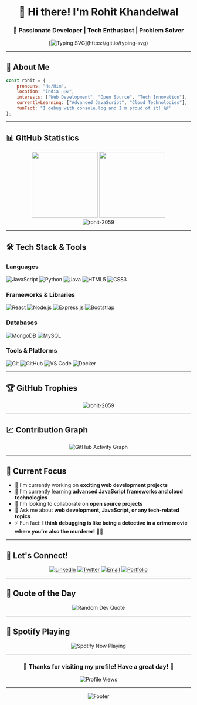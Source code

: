 <div align="center">

# 👋 Hi there! I'm Rohit Khandelwal
### 🚀 Passionate Developer | Tech Enthusiast | Problem Solver

[![Typing SVG](https://readme-typing-svg.herokuapp.com?font=Fira+Code&pause=1000&color=36BCF7&center=true&vCenter=true&width=435&lines=Welcome+to+my+GitHub+Profile!;I+love+building+amazing+projects;Always+learning+new+technologies;Let's+connect+and+collaborate!)](https://git.io/typing-svg)

</div>

---

## 🌟 About Me

```javascript
const rohit = {
    pronouns: "He/Him",
    location: "India 🇮🇳",
    interests: ["Web Development", "Open Source", "Tech Innovation"],
    currentlyLearning: ["Advanced JavaScript", "Cloud Technologies"],
    funFact: "I debug with console.log and I'm proud of it! 😄"
};
```

---

## 📊 GitHub Statistics

<div align="center">
  <img height="180em" src="https://github-readme-stats.vercel.app/api?username=rohit-2059&show_icons=true&theme=tokyonight&include_all_commits=true&count_private=true"/>
  <img height="180em" src="https://github-readme-stats.vercel.app/api/top-langs/?username=rohit-2059&layout=compact&langs_count=8&theme=tokyonight"/>
</div>

<div align="center">
  <img src="https://github-readme-streak-stats.herokuapp.com/?user=rohit-2059&theme=tokyonight" alt="rohit-2059" />
</div>

---

## 🛠️ Tech Stack & Tools

### Languages
![JavaScript](https://img.shields.io/badge/-JavaScript-F7DF1E?style=for-the-badge&logo=javascript&logoColor=black)
![Python](https://img.shields.io/badge/-Python-3776AB?style=for-the-badge&logo=python&logoColor=white)
![Java](https://img.shields.io/badge/-Java-007396?style=for-the-badge&logo=java&logoColor=white)
![HTML5](https://img.shields.io/badge/-HTML5-E34F26?style=for-the-badge&logo=html5&logoColor=white)
![CSS3](https://img.shields.io/badge/-CSS3-1572B6?style=for-the-badge&logo=css3&logoColor=white)

### Frameworks & Libraries
![React](https://img.shields.io/badge/-React-61DAFB?style=for-the-badge&logo=react&logoColor=black)
![Node.js](https://img.shields.io/badge/-Node.js-339933?style=for-the-badge&logo=node.js&logoColor=white)
![Express.js](https://img.shields.io/badge/-Express.js-000000?style=for-the-badge&logo=express&logoColor=white)
![Bootstrap](https://img.shields.io/badge/-Bootstrap-7952B3?style=for-the-badge&logo=bootstrap&logoColor=white)

### Databases
![MongoDB](https://img.shields.io/badge/-MongoDB-47A248?style=for-the-badge&logo=mongodb&logoColor=white)
![MySQL](https://img.shields.io/badge/-MySQL-4479A1?style=for-the-badge&logo=mysql&logoColor=white)

### Tools & Platforms
![Git](https://img.shields.io/badge/-Git-F05032?style=for-the-badge&logo=git&logoColor=white)
![GitHub](https://img.shields.io/badge/-GitHub-181717?style=for-the-badge&logo=github&logoColor=white)
![VS Code](https://img.shields.io/badge/-VS%20Code-007ACC?style=for-the-badge&logo=visual-studio-code&logoColor=white)
![Docker](https://img.shields.io/badge/-Docker-2496ED?style=for-the-badge&logo=docker&logoColor=white)

---

## 🏆 GitHub Trophies
<div align="center">
  <img src="https://github-profile-trophy.vercel.app/?username=rohit-2059&theme=tokyonight&no-frame=true&row=1&column=6" alt="rohit-2059" />
</div>

---

## 📈 Contribution Graph
<div align="center">
  <img src="https://github-readme-activity-graph.vercel.app/graph?username=rohit-2059&theme=tokyo-night&bg_color=1a1b27&color=be90f2&line=626880&point=f8d847&area=true&hide_border=true" alt="GitHub Activity Graph" />
</div>

---

## 🎯 Current Focus

- 🔭 I'm currently working on **exciting web development projects**
- 🌱 I'm currently learning **advanced JavaScript frameworks and cloud technologies**
- 👯 I'm looking to collaborate on **open source projects**
- 💬 Ask me about **web development, JavaScript, or any tech-related topics**
- ⚡ Fun fact: **I think debugging is like being a detective in a crime movie where you're also the murderer!** 🕵️‍♂️

---

## 🤝 Let's Connect!

<div align="center">

[![LinkedIn](https://img.shields.io/badge/LinkedIn-0077B5?style=for-the-badge&logo=linkedin&logoColor=white)](https://linkedin.com/in/rohit-khandelwal)
[![Twitter](https://img.shields.io/badge/Twitter-1DA1F2?style=for-the-badge&logo=twitter&logoColor=white)](https://twitter.com/rohit_2059)
[![Email](https://img.shields.io/badge/Email-D14836?style=for-the-badge&logo=gmail&logoColor=white)](mailto:your.email@example.com)
[![Portfolio](https://img.shields.io/badge/Portfolio-FF5722?style=for-the-badge&logo=google-chrome&logoColor=white)](https://your-portfolio-url.com)

</div>

---

## 💭 Quote of the Day

<div align="center">
  <img src="https://quotes-github-readme.vercel.app/api?type=horizontal&theme=tokyonight" alt="Random Dev Quote" />
</div>

---

## 🎵 Spotify Playing

<div align="center">
  <img src="https://spotify-github-profile.vercel.app/api/spotify?background_color=1a1b27&border_color=ffffff" alt="Spotify Now Playing" />
</div>

---

<div align="center">

### 🌟 Thanks for visiting my profile! Have a great day! 🌟

![Profile Views](https://komarev.com/ghpvc/?username=rohit-2059&color=brightgreen&style=for-the-badge)

</div>

---

<div align="center">
  <img src="https://capsule-render.vercel.app/api?type=waving&color=gradient&height=100&section=footer" alt="Footer" />
</div>
